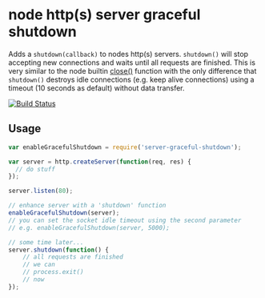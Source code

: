 # node http(s) server graceful shutdown

Adds a ``shutdown(callback)`` to nodes http(s) servers. ``shutdown()`` will stop accepting new connections and waits until all requests are finished.
This is very similar to the node builtin [close()](https://nodejs.org/api/net.html#net_server_close_callback) function with the only difference that ``shutdown()`` destroys idle connections (e.g. keep alive connections) using a timeout (10 seconds as default) without data transfer.

[![Build Status](https://travis-ci.org/josiasmontag/node-server-graceful-shutdown.svg?branch=master)](https://travis-ci.org/josiasmontag/node-server-graceful-shutdown)


## Usage

```javascript
var enableGracefulShutdown = require('server-graceful-shutdown');

var server = http.createServer(function(req, res) {
  // do stuff
});

server.listen(80);

// enhance server with a 'shutdown' function
enableGracefulShutdown(server);
// you can set the socket idle timeout using the second parameter 
// e.g. enableGracefulShutdown(server, 5000);

// some time later...
server.shutdown(function() {
	// all requests are finished 
	// we can 
	// process.exit() 
	// now
});
```